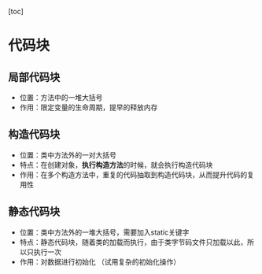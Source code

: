 [toc]

# 代码块

## 局部代码块

- 位置：方法中的一堆大括号
- 作用：限定变量的生命周期，提早的释放内存

## 构造代码块

- 位置：类中方法外的一对大括号
- 特点：在创建对象，**执行构造方法**的时候，就会执行构造代码块
- 作用：在多个构造方法中，重复的代码抽取到构造代码块，从而提升代码的复用性

## 静态代码块

- 位置：类中方法外的一堆大括号，需要加入static关键字
- 特点：静态代码块，随着类的加载而执行，由于类字节码文件只加载以此，所以只执行一次
- 作用：对数据进行初始化 （试用复杂的初始化操作）